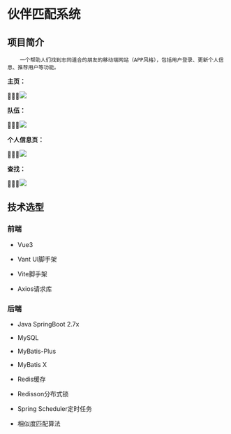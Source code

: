 # 伙伴匹配系统

## 项目简介

        一个帮助人们找到志同道合的朋友的移动端网站（APP风格），包括用户登录、更新个人信息、推荐用户等功能。  

**主页：**

![](file:///D:/ProgramData/XingQiuProgramData/pictures/%E4%B8%BB%E9%A1%B5.png?msec=1684125377191)

**队伍：**

![](file:///D:/ProgramData/XingQiuProgramData/pictures/%E9%98%9F%E4%BC%8D.png?msec=1684125426727)

**个人信息页：**

![](file:///D:/ProgramData/XingQiuProgramData/pictures/%E4%B8%AA%E4%BA%BA%E4%BF%A1%E6%81%AF.png?msec=1684125458944)

**查找：**

![](file:///D:/ProgramData/XingQiuProgramData/pictures/%E6%9F%A5%E6%89%BE.png?msec=1684125502456)

## 技术选型

### 前端

* Vue3

* Vant UI脚手架

* Vite脚手架

* Axios请求库


### 后端

* Java SpringBoot 2.7x

* MySQL

* MyBatis-Plus

* MyBatis X

* Redis缓存

* Redisson分布式锁

* Spring Scheduler定时任务

* 相似度匹配算法
